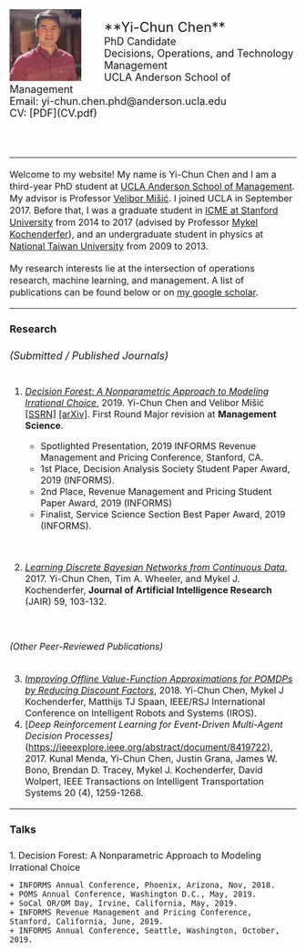 ---
---
<br/>
<br/>
<br/>


<img src="photo2.jpg" style="width:25%; border:0px solid; margin-right: 40px" align="left">

<br/>
<font size = "5">**Yi-Chun Chen**</font><br/>
<font size = "4">PhD Candidate</font><br/>
<font size = "4">Decisions, Operations, and Technology Management<br/>
<font size = "4">UCLA Anderson School of Management</font><br/>
<font size = "4">Email: yi-chun.chen.phd@anderson.ucla.edu</font><br/>
<font size = "4">CV: [PDF](CV.pdf)</font><br/>
<br/>
<br/>


#### 
***

<font size="3"> Welcome to my website! My name is Yi-Chun Chen and I am a third-year PhD student at [UCLA Anderson School of Management](https://www.anderson.ucla.edu/). My advisor is Professor [Velibor Mišić](https://vvmisic.github.io/). I joined UCLA in September 2017. Before that, I was a graduate student in [ICME at Stanford University](https://icme.stanford.edu/) from 2014 to 2017 (advised by Professor [Mykel Kochenderfer](http://mykel.kochenderfer.com/)), and an undergraduate student in physics at [National Taiwan University](http://www.ntu.edu.tw/) from 2009 to 2013.

My research interests lie at the intersection of operations research, machine learning, and management. A list of publications can be found below or on [my google scholar](https://scholar.google.com/citations?hl=en&user=sHPwfBsAAAAJ).
</font>

***
#### Research
###### (Submitted / Published Journals)
<font size="3">

1. [*Decision Forest: A Nonparametric Approach to Modeling Irrational Choice*](https://papers.ssrn.com/sol3/papers.cfm?abstract_id=3376273), 2019. Yi-Chun Chen and Velibor Mišić [[SSRN]](https://papers.ssrn.com/sol3/papers.cfm?abstract_id=3376273) [[arXiv]](https://arxiv.org/abs/1904.11532). First Round Major revision at **Management Science**.

    * Spotlighted Presentation, 2019 INFORMS Revenue Management and Pricing Conference, Stanford, CA.
    * 1st Place, Decision Analysis Society Student Paper Award, 2019 (INFORMS).
    * 2nd Place, Revenue Management and Pricing Student Paper Award, 2019 (INFORMS)
    * Finalist, Service Science Section Best Paper Award, 2019 (INFORMS).
    
</br>

2. [*Learning Discrete Bayesian Networks from Continuous Data*](https://www.jair.org/index.php/jair/article/download/11063/26242/), 2017. Yi-Chun Chen, Tim A. Wheeler, and Mykel J. Kochenderfer, **Journal of Artificial Intelligence Research** (JAIR) 59, 103-132.

</br>

###### (Other Peer-Reviewed Publications)
3. [*Improving Offline Value-Function Approximations for POMDPs by Reducing Discount Factors*](https://ieeexplore.ieee.org/abstract/document/8594418/), 2018. Yi-Chun Chen, Mykel J Kochenderfer, Matthijs TJ Spaan, IEEE/RSJ International Conference on Intelligent Robots and Systems (IROS).
4. [*Deep Reinforcement Learning for Event-Driven Multi-Agent Decision Processes]*(https://ieeexplore.ieee.org/abstract/document/8419722), 2017. Kunal Menda, Yi-Chun Chen, Justin Grana, James W. Bono, Brendan D. Tracey, Mykel J. Kochenderfer, David Wolpert, IEEE Transactions on Intelligent Transportation Systems 20 (4), 1259-1268.

</font>

***
#### Talks
<font size="3">
1. Decision Forest: A Nonparametric Approach to Modeling Irrational Choice

    + INFORMS Annual Conference, Phoenix, Arizona, Nov, 2018.
    + POMS Annual Conference, Washington D.C., May, 2019.
    + SoCal OR/OM Day, Irvine, California, May, 2019.
    + INFORMS Revenue Management and Pricing Conference, Stanford, California, June, 2019.
    + INFORMS Annual Conference, Seattle, Washington, October, 2019.
    

</font>
